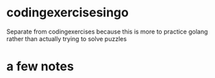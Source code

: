 # codingexercisesingo
Separate from codingexercises because this is more to practice golang rather than actually trying to solve puzzles
# a few notes
